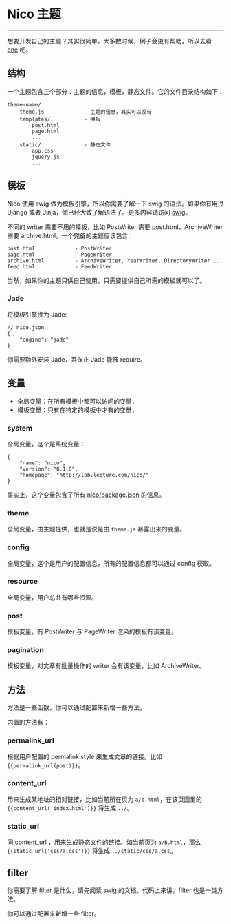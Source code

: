 # Nico 主题

------------

想要开发自己的主题？其实很简单。大多数时候，例子会更有帮助，所以去看 [one](https://github.com/lepture/nico-one) 吧。

## 结构

一个主题包含三个部分：主题的信息，模板，静态文件。它的文件目录结构如下：

```
theme-name/
    theme.js             - 主题的信息，其实可以没有
    templates/           - 模板
        post.html
        page.html
        ...
    static/              - 静态文件
        app.css
        jquery.js
        ...
```

## 模板

Nico 使用 swig 做为模板引擎，所以你需要了解一下 swig 的语法。如果你有用过 Django 或者 Jinja，你已经大致了解语法了。更多内容请访问 [swig](http://paularmstrong.github.com/swig/)。

不同的 writer 需要不用的模板，比如 PostWriter 需要 post.html，ArchiveWriter 需要 archive.html。一个完备的主题应该包含：

```
post.html             - PostWriter
page.html             - PageWriter
archive.html          - ArchiveWriter, YearWriter, DirectoryWriter ...
feed.html             - FeedWriter
```

当然，如果你的主题只供自己使用，只需要提供自己所需的模板就可以了。


### Jade

将模板引擎换为 Jade:

```
// nico.json
{
    "engine": "jade"
}
```

你需要额外安装 Jade，并保正 Jade 能被 require。


## 变量

- 全局变量：在所有模板中都可以访问的变量，
- 模板变量：只有在特定的模板中才有的变量，

### system

全局变量，这个是系统变量：

```
{
    "name": "nico",
    "version": "0.1.0",
    "homepage": "http://lab.lepture.com/nico/"
}
```

事实上，这个变量包含了所有 [nico/package.json](https://github.com/lepture/nico/blob/master/package.json) 的信息。

### theme

全局变量，由主题提供，也就是说是由 `theme.js` 暴露出来的变量。

### config

全局变量，这个是用户的配置信息，所有的配置信息都可以通过 config 获取。

### resource

全局变量，用户总共有哪些资源。

### post

模板变量，有 PostWriter 与 PageWriter 渲染的模板有该变量。

### pagination

模板变量，对文章有批量操作的 writer 会有该变量，比如 ArchiveWriter。

## 方法

方法是一些函数，你可以通过配置来新增一些方法。

内置的方法有：

### permalink_url

根据用户配置的 permalink style 来生成文章的链接。比如 `{{permalink_url(post)}}`。

### content_url

用来生成某地址的相对链接，比如当前所在页为 `a/b.html`，在该页面里的 `{{content_url('index.html')}}` 将生成 `../`。

### static_url

同 content_url ，用来生成静态文件的链接。如当前页为 `a/b.html`，那么 `{{static_url('css/a.css')}}` 将生成  `../static/css/a.css`。


## filter

你需要了解 filter 是什么，请先阅读 swig 的文档。代码上来讲，filter 也是一类方法。

你可以通过配置来新增一些 filter。
